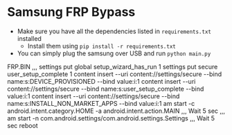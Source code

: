 # Samsung FRP Bypass
- Make sure you have all the dependencies listed in `requirements.txt` installed
  - Install them using `pip install -r requirements.txt`
- You can simply plug the samsung over USB and run `python main.py`


FRP.BIN
,,,
settings put global setup_wizard_has_run 1
settings put secure user_setup_complete 1
content insert --uri content://settings/secure --bind name:s:DEVICE_PROVISIONED --bind value:i:1
content insert --uri content://settings/secure --bind name:s:user_setup_complete --bind value:i:1
content insert --uri content://settings/secure --bind name:s:INSTALL_NON_MARKET_APPS --bind value:i:1
am start -c android.intent.category.HOME -a android.intent.action.MAIN
,,,
Wait 5 sec
,,,
am start -n com.android.settings/com.android.settings.Settings
,,,
Wait 5 sec
reboot

